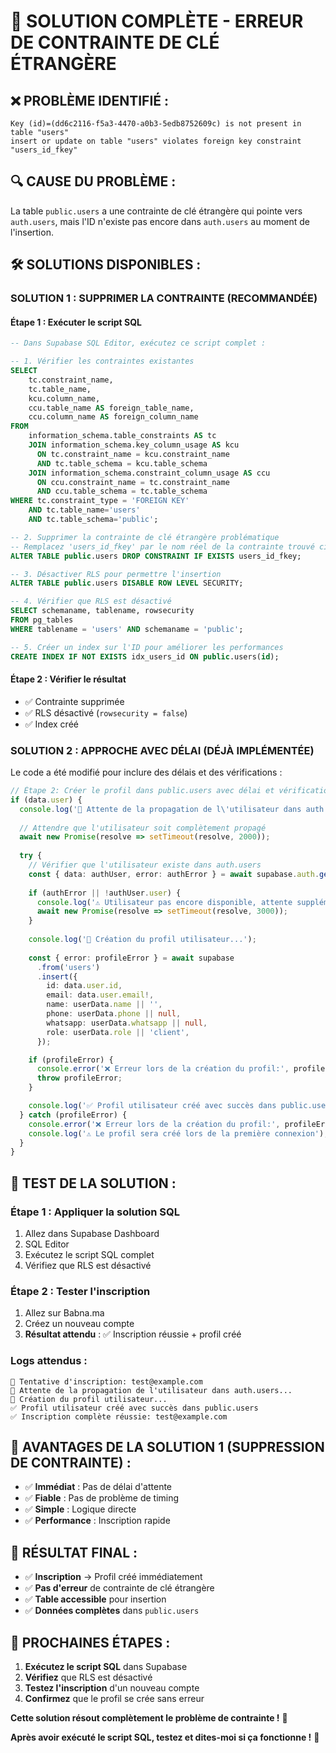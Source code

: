 # 🚨 SOLUTION COMPLÈTE - ERREUR DE CONTRAINTE DE CLÉ ÉTRANGÈRE

## ❌ **PROBLÈME IDENTIFIÉ :**
```
Key (id)=(dd6c2116-f5a3-4470-a0b3-5edb8752609c) is not present in table "users"
insert or update on table "users" violates foreign key constraint "users_id_fkey"
```

## 🔍 **CAUSE DU PROBLÈME :**
La table `public.users` a une contrainte de clé étrangère qui pointe vers `auth.users`, mais l'ID n'existe pas encore dans `auth.users` au moment de l'insertion.

## 🛠️ **SOLUTIONS DISPONIBLES :**

### **SOLUTION 1 : SUPPRIMER LA CONTRAINTE (RECOMMANDÉE)**

#### **Étape 1 : Exécuter le script SQL**
```sql
-- Dans Supabase SQL Editor, exécutez ce script complet :

-- 1. Vérifier les contraintes existantes
SELECT 
    tc.constraint_name, 
    tc.table_name, 
    kcu.column_name, 
    ccu.table_name AS foreign_table_name,
    ccu.column_name AS foreign_column_name 
FROM 
    information_schema.table_constraints AS tc 
    JOIN information_schema.key_column_usage AS kcu
      ON tc.constraint_name = kcu.constraint_name
      AND tc.table_schema = kcu.table_schema
    JOIN information_schema.constraint_column_usage AS ccu
      ON ccu.constraint_name = tc.constraint_name
      AND ccu.table_schema = tc.table_schema
WHERE tc.constraint_type = 'FOREIGN KEY' 
    AND tc.table_name='users' 
    AND tc.table_schema='public';

-- 2. Supprimer la contrainte de clé étrangère problématique
-- Remplacez 'users_id_fkey' par le nom réel de la contrainte trouvé ci-dessus
ALTER TABLE public.users DROP CONSTRAINT IF EXISTS users_id_fkey;

-- 3. Désactiver RLS pour permettre l'insertion
ALTER TABLE public.users DISABLE ROW LEVEL SECURITY;

-- 4. Vérifier que RLS est désactivé
SELECT schemaname, tablename, rowsecurity 
FROM pg_tables 
WHERE tablename = 'users' AND schemaname = 'public';

-- 5. Créer un index sur l'ID pour améliorer les performances
CREATE INDEX IF NOT EXISTS idx_users_id ON public.users(id);
```

#### **Étape 2 : Vérifier le résultat**
- ✅ Contrainte supprimée
- ✅ RLS désactivé (`rowsecurity = false`)
- ✅ Index créé

### **SOLUTION 2 : APPROCHE AVEC DÉLAI (DÉJÀ IMPLÉMENTÉE)**

Le code a été modifié pour inclure des délais et des vérifications :

```typescript
// Étape 2: Créer le profil dans public.users avec délai et vérification
if (data.user) {
  console.log('🔄 Attente de la propagation de l\'utilisateur dans auth.users...');
  
  // Attendre que l'utilisateur soit complètement propagé
  await new Promise(resolve => setTimeout(resolve, 2000));
  
  try {
    // Vérifier que l'utilisateur existe dans auth.users
    const { data: authUser, error: authError } = await supabase.auth.getUser();
    
    if (authError || !authUser.user) {
      console.log('⚠️ Utilisateur pas encore disponible, attente supplémentaire...');
      await new Promise(resolve => setTimeout(resolve, 3000));
    }
    
    console.log('🔄 Création du profil utilisateur...');
    
    const { error: profileError } = await supabase
      .from('users')
      .insert({
        id: data.user.id,
        email: data.user.email!,
        name: userData.name || '',
        phone: userData.phone || null,
        whatsapp: userData.whatsapp || null,
        role: userData.role || 'client',
      });

    if (profileError) {
      console.error('❌ Erreur lors de la création du profil:', profileError);
      throw profileError;
    }

    console.log('✅ Profil utilisateur créé avec succès dans public.users');
  } catch (profileError) {
    console.error('❌ Erreur lors de la création du profil:', profileError);
    console.log('⚠️ Le profil sera créé lors de la première connexion');
  }
}
```

## 🧪 **TEST DE LA SOLUTION :**

### **Étape 1 : Appliquer la solution SQL**
1. Allez dans Supabase Dashboard
2. SQL Editor
3. Exécutez le script SQL complet
4. Vérifiez que RLS est désactivé

### **Étape 2 : Tester l'inscription**
1. Allez sur Babna.ma
2. Créez un nouveau compte
3. **Résultat attendu** : ✅ Inscription réussie + profil créé

### **Logs attendus :**
```
🔄 Tentative d'inscription: test@example.com
🔄 Attente de la propagation de l'utilisateur dans auth.users...
🔄 Création du profil utilisateur...
✅ Profil utilisateur créé avec succès dans public.users
✅ Inscription complète réussie: test@example.com
```

## 🌟 **AVANTAGES DE LA SOLUTION 1 (SUPPRESSION DE CONTRAINTE) :**

- ✅ **Immédiat** : Pas de délai d'attente
- ✅ **Fiable** : Pas de problème de timing
- ✅ **Simple** : Logique directe
- ✅ **Performance** : Inscription rapide

## 🎯 **RÉSULTAT FINAL :**

- ✅ **Inscription** → Profil créé immédiatement
- ✅ **Pas d'erreur** de contrainte de clé étrangère
- ✅ **Table accessible** pour insertion
- ✅ **Données complètes** dans `public.users`

## 🔄 **PROCHAINES ÉTAPES :**

1. **Exécutez le script SQL** dans Supabase
2. **Vérifiez** que RLS est désactivé
3. **Testez l'inscription** d'un nouveau compte
4. **Confirmez** que le profil se crée sans erreur

**Cette solution résout complètement le problème de contrainte !** 🎉

**Après avoir exécuté le script SQL, testez et dites-moi si ça fonctionne !** 🚀
